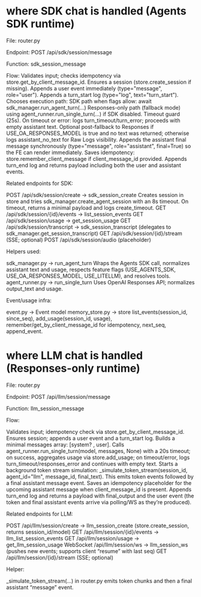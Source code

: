 

# where SDK chat is handled (Agents SDK runtime)
File: router.py

Endpoint: POST /api/sdk/session/message

Function: sdk_session_message

Flow:
Validates input; checks idempotency via store.get_by_client_message_id.
Ensures a session (store.create_session if missing).
Appends a user event immediately (type="message", role="user").
Appends a turn_start log (type="log", text="turn_start").
Chooses execution path:
SDK path when flags allow: await sdk_manager.run_agent_turn(...)
Responses-only path (fallback mode) using agent_runner.run_single_turn(...) if SDK disabled.
Timeout guard (25s). On timeout or error: logs turn_timeout/turn_error; proceeds with empty assistant text.
Optional post-fallback to Responses if USE_OA_RESPONSES_MODEL is true and no text was returned; otherwise logs assistant_no_text for Raw Logs visibility.
Appends the assistant final message synchronously (type="message", role="assistant", final=True) so the FE can render immediately.
Saves idempotency: store.remember_client_message if client_message_id provided.
Appends turn_end log and returns payload including both the user and assistant events.

Related endpoints for SDK:

POST /api/sdk/session/create → sdk_session_create
Creates session in store and tries sdk_manager.create_agent_session with an 8s timeout. On timeout, returns a minimal payload and logs create_timeout.
GET /api/sdk/session/{id}/events → list_session_events
GET /api/sdk/session/usage → get_session_usage
GET /api/sdk/session/transcript → sdk_session_transcript (delegates to sdk_manager.get_session_transcript)
GET /api/sdk/session/{id}/stream (SSE; optional)
POST /api/sdk/session/audio (placeholder)

Helpers used:

sdk_manager.py → run_agent_turn
Wraps the Agents SDK call, normalizes assistant text and usage, respects feature flags (USE_AGENTS_SDK, USE_OA_RESPONSES_MODEL, USE_LITELLM), and resolves tools.
agent_runner.py → run_single_turn
Uses OpenAI Responses API; normalizes output_text and usage.

Event/usage infra:

event.py → Event model
memory_store.py → store
list_events(session_id, since_seq), add_usage(session_id, usage), remember/get_by_client_message_id for idempotency, next_seq, append_event.


# where LLM chat is handled (Responses-only runtime)
File: router.py

Endpoint: POST /api/llm/session/message

Function: llm_session_message

Flow:

Validates input; idempotency check via store.get_by_client_message_id.
Ensures session; appends a user event and a turn_start log.
Builds a minimal messages array: [system? , user].
Calls agent_runner.run_single_turn(model, messages, None) with a 20s timeout; on success, aggregates usage via store.add_usage; on timeout/error, logs turn_timeout/responses_error and continues with empty text.
Starts a background token stream simulation: _simulate_token_stream(session_id, agent_id="llm", message_id, final_text). This emits token events followed by a final assistant message event.
Saves an idempotency placeholder for the upcoming assistant message when client_message_id is present.
Appends turn_end log and returns a payload with final_output and the user event (the token and final assistant events arrive via polling/WS as they’re produced).

Related endpoints for LLM:

POST /api/llm/session/create → llm_session_create (store.create_session, returns session_id/model)
GET /api/llm/session/{id}/events → llm_list_session_events
GET /api/llm/session/usage → get_llm_session_usage
WebSocket /api/llm/session/ws → llm_session_ws (pushes new events; supports client “resume” with last seq)
GET /api/llm/session/{id}/stream (SSE; optional)

Helper:

_simulate_token_stream(...) in router.py emits token chunks and then a final assistant “message” event.
